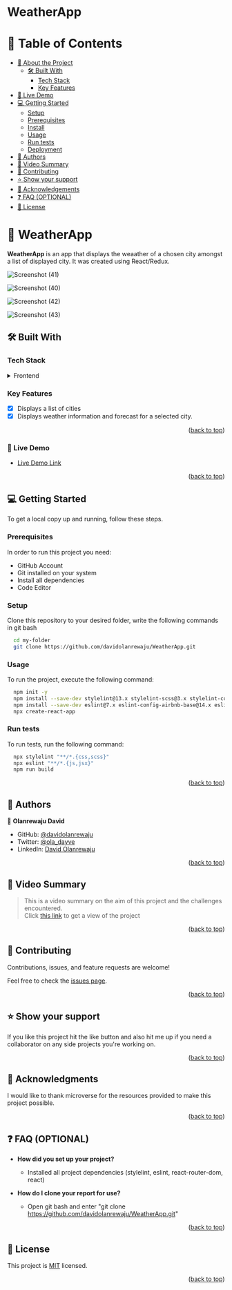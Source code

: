 # WeatherApp
<!-- TABLE OF CONTENTS -->

# 📗 Table of Contents

- [📖 About the Project](#about-project)
  - [🛠 Built With](#built-with)
    - [Tech Stack](#tech-stack)
    - [Key Features](#key-features)
- [🚀 Live Demo](#live-demo)
- [💻 Getting Started](#getting-started)
  - [Setup](#setup)
  - [Prerequisites](#prerequisites)
  - [Install](#install)
  - [Usage](#usage)
  - [Run tests](#run-tests)
  - [Deployment](#triangular_flag_on_post-deployment)
- [👥 Authors](#authors)
- [🎥 Video Summary](#video-summary)
- [🤝 Contributing](#contributing)
- [⭐️ Show your support](#support)
- [🙏 Acknowledgements](#acknowledgements)
- [❓ FAQ (OPTIONAL)](#faq)
- [📝 License](#license)

<!-- PROJECT DESCRIPTION -->
# 🚀 WeatherApp <a name="about-project"></a>

**WeatherApp** is an app that displays the weaather of a chosen city amongst a list of displayed city. It was created using React/Redux.

![Screenshot (41)](https://github.com/davidolanrewaju/WeatherApp/assets/63909901/432b4f19-4698-4a60-af93-65ec99a828a9)

![Screenshot (40)](https://github.com/davidolanrewaju/WeatherApp/assets/63909901/7482e87d-4a66-4f5b-8aeb-1eb40e7415f5)

![Screenshot (42)](https://github.com/davidolanrewaju/WeatherApp/assets/63909901/5a27dedd-4bb1-4eea-8c42-a9f3519e6162)

![Screenshot (43)](https://github.com/davidolanrewaju/WeatherApp/assets/63909901/0e174237-7dbf-4b2f-8b5a-208221532a98)

## 🛠 Built With <a name="built-with"></a>

### Tech Stack <a name="tech-stack"></a>
<details>
  <summary>Frontend</summary>
  <ul>
    <li>CSS</li>
    <li>Linters</li>
    <li>GitHub Flow</li>
    <li>Git Flow</li>
    <li>Javascript</li>
    <li>React</li>
    <li>Redux Toolkit</li>
    <li>React Router DOM </li>
  </ul>
</details>

<!-- Features -->

### Key Features <a name="key-features"></a>

- [x] Displays a list of cities
- [x] Displays weather information and forecast for a selected city.

<p align="right">(<a href="#readme-top">back to top</a>)</p>

<!-- LIVE DEMO -->
### 🚀 Live Demo <a name="live-demo"></a>
- [Live Demo Link](https://weatherapp-io.onrender.com/)

<p align="right">(<a href="#readme-top">back to top</a>)</p>

<!-- GETTING STARTED -->

## 💻 Getting Started <a name="getting-started"></a>


To get a local copy up and running, follow these steps.

### Prerequisites

In order to run this project you need:
<ul>
  <li>GitHub Account</li>
  <li>Git installed on your system</li>
  <li>Install all dependencies</li>
  <li>Code Editor</li>
</ul>

### Setup

Clone this repository to your desired folder, write the following commands in git bash 

```sh
  cd my-folder
  git clone https://github.com/davidolanrewaju/WeatherApp.git
```


### Usage

To run the project, execute the following command:

```sh
  npm init -y
  npm install --save-dev stylelint@13.x stylelint-scss@3.x stylelint-config-standard@21.x stylelint-csstree-validator@1.x
  npm install --save-dev eslint@7.x eslint-config-airbnb-base@14.x eslint-plugin-import@2.x babel-eslint@10.x
  npx create-react-app
```

### Run tests

To run tests, run the following command:

```sh
  npx stylelint "**/*.{css,scss}"
  npx eslint "**/*.{js,jsx}"
  npm run build
```
<p align="right">(<a href="#readme-top">back to top</a>)</p>

<!-- AUTHORS -->

## 👥 Authors <a name="authors"></a>

👤 **Olanrewaju David**
- GitHub: [@davidolanrewaju](https://github.com/davidolanrewaju)
- Twitter: [@ola_dayve](https://twitter.com/ola_dayve)
- LinkedIn: [David Olanrewaju](https://www.linkedin.com/in/david-olanrewaju)

<p align="right">(<a href="#readme-top">back to top</a>)</p>

<!-- VIDEO SUMMARY -->
## 🎥 Video Summary <a name="video-summary"></a>
>This is a video summary on the aim of this project and the challenges encountered.</br>
Click [this link](https://www.loom.com/share/f02739603fca4d7c83ee79ed7d6c995a) to get a view of the project

<p align="right">(<a href="#readme-top">back to top</a>)</p>

<!-- CONTRIBUTING -->

## 🤝 Contributing <a name="contributing"></a>

Contributions, issues, and feature requests are welcome!

Feel free to check the [issues page](https://github.com/davidolanrewaju/WeatherApp/issues).

<p align="right">(<a href="#readme-top">back to top</a>)</p>

<!-- SUPPORT -->

## ⭐️ Show your support <a name="support"></a>

If you like this project hit the like button and also hit me up if you need a collaborator on any side projects you're working on.

<p align="right">(<a href="#readme-top">back to top</a>)</p>

<!-- ACKNOWLEDGEMENTS -->

## 🙏 Acknowledgments <a name="acknowledgements"></a>

I would like to thank microverse for the resources provided to make this project possible.

<p align="right">(<a href="#readme-top">back to top</a>)</p>

<!-- FAQ (optional) -->

## ❓ FAQ (OPTIONAL) <a name="faq"></a>

- **How did you set up your project?**

  - Installed all project dependencies (stylelint, eslint, react-router-dom, react)

- **How do I clone your report for use?**

  - Open git bash and enter "git clone https://github.com/davidolanrewaju/WeatherApp.git"

<p align="right">(<a href="#readme-top">back to top</a>)</p>

<!-- LICENSE -->

## 📝 License <a name="license"></a>

This project is [MIT](./LICENSE) licensed.

<p align="right">(<a href="#readme-top">back to top</a>)</p>


